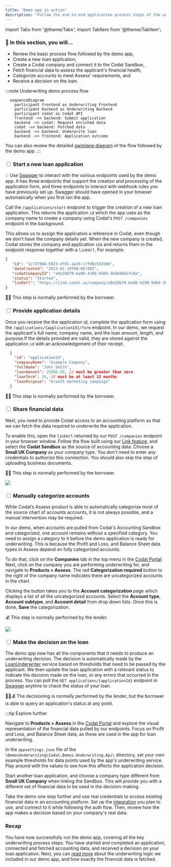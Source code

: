 ```yaml
---
title: "Demo app in action"
description: "Follow the end-to-end application process steps of the underwriting demo app to start an application, analyze it, and make a decision on the loan request"
---
```

import Tabs from '@theme/Tabs';
import TabItem from '@theme/TabItem';

### 🚀 In this section, you will...
* Review the basic process flow followed by the demo app,
* Create a new loan application,
* Create a Codat company and connect it to the Codat Sandbox,
* Fetch financial data to assess the applicant's financial health, 
* Categorize accounts to meet Assess' requirements, and
* Receive a decision on the loan. 

:::note Underwriting demo process flow
``` mermaid
  sequenceDiagram
    participant frontend as Underwriting Frontend 
    participant backend as Underwriting Backend 
    participant codat as Codat API
    frontend ->> backend: Submit application
    backend ->> codat: Request enriched data
    codat ->> backend: Fetched data
    backend ->> backend: Underwrite loan
    backend ->> frontend: Application outcome
```  
You can also review the detailed [swimlane diagram](https://github.com/codatio/build-guide-underwriting-be#implementing-the-solution) of the flow followed by the demo app.
:::  

### <input type="checkbox" unchecked /> Start a new loan application  

💡 Use [Swagger](http://localhost:5069/swagger/index.html) to interact with the various endpoints used by the demo app. It has three endpoints that support the creation and processing of the application form, and three endpoints to interact with webhook rules you have previously set up. Swagger should have opened in your browser automatically when you first ran the app. 

Call the `/applications/start` endpoint to trigger the creation of a new loan application. This returns the application `id` which the app uses as the company name to create a company using Codat's `POST /companies` endpoint in the background. 

This allows us to assign the application a reference in Codat, even though we don't have the company details yet. When the new company is created, Codat stores the company and application `id`s and returns them in the endpoint response together with a `linkUrl`. For example:  

```json
{
   "id": "1c727866-6923-4f81-aa7b-c7fd8c533586",
   "dateCreated": "2023-01-18T00:00:00Z",
   "codatCompanyId": "a9e28b79-6a98-4190-948d-3bd4d60e7c0a",
   "status": "Started", 
   "linkUrl": "https://link.codat.io/company/a9e28b79-6a98-4190-948d-3bd4d60e7c0a"
}
```
🙏🏽 This step is normally performed by the borrower.

### <input type="checkbox" unchecked /> Provide application details  

Once you receive the the application id, complete the application form using the `/applications/{applicationId}/form` endpoint. In our demo, we request the applicant's full name, company name, and the loan amount, length, and purpose.If the details provided are valid, they are stored against the application `id` with an acknowledgement of their receipt. 

```json title="Example application form"
  {
    "id": "applicationId", 
    "companyName": "Example Company",
    "fullName": "John Smith",
    "loanAmount": 25000.00, // must be greater than zero 
    "loanTerm": 36, // must be at least 12 months
    "loanPurpose": "Growth marketing campaign"
  }
```
🙏🏽 This step is normally performed by the borrower.

### <input type="checkbox" unchecked /> Share financial data  

Next, you need to provide Codat access to an accounting platform so that we can fetch the data required to underwrite the application. 

To enable this, open the `linkUrl` returned by our `POST /companies` endpoint in your browser window. Follow the flow built using our [Link feature](/auth-flow/overview), and select the **Codat Sandbox** as the source of accounting data. Choose a **Small UK Company** as your company type. You don't need to enter any credentials to authorize this connection. You should also skip the step of uploading business documents. 

🙏🏽 This step is normally performed by the borrower.

![](/img/use-cases/underwriting/sandbox-credentials-modal.png)

### <input type="checkbox" unchecked /> Manually categorize accounts 

While Codat’s Assess product is able to automatically categorize most of the source chart of accounts accounts, it is not always possible, and a manual intervention may be required. 

In our demo, when accounts are pulled from Codat's Accounting Sandbox and categorized, one account remains without a specified category. You need to assign a category to it before the demo application is ready for underwriting. This is because the Profit and Loss, and Balance Sheet data types in Assess depend on fully categorized accounts.

To do that, click on the **Companies** tab in the top menu in the [Codat Portal](https://app.codat.io/). Next, click on the company you are performing underwriting for, and navigate to **Products > Assess**. The red **Categorization required** button to the right of the company name indicates there are uncategorized accounts in the chart. 

Clicking the button takes you to the **Account categorization** page which displays a list of all the uncategorized accounts. Select the **Account type**, **Account subtype**, and **Account detail** from drop down lists. Once this is done, **Save** the categorization. 

💰 This step is normally performed by the lender.

![](/img/use-cases/underwriting/0000-acct-categorization-modal-06-03-2023.png)

### <input type="checkbox" unchecked /> Make the decision on the loan 

The demo app now has all the components that it needs to produce an underwriting decision. The decision is automatically made by the 
[LoanUnderwriter](https://dev.azure.com/codat/Codat%20Spikes/_git/DemosUnderwriting?path=/Codat.Demos.Underwriting.Api/Services/LoanUnderwriter.cs&version=GBmain) service based on thresholds that need to be passed by the applicant. We then update the loan application with a relevant status to indicate the decision made on the loan, or any errors that occurred in the process. You can poll the `GET applications/{applicationId}` endpoint in [Swagger](http://localhost:5069/swagger/index.html) anytime to check the status of your loan. 

🙏🏽💰 The decisioning is normally performed by the lender, but the borrower is able to query an application's status at any point. 

:::tip Explore further

<Tabs>
  <TabItem value="assess" label="Assess in the Portal">  

  Navigate to <b>Products > Assess</b> in the [Codat Portal](https://app.codat.io/) and explore the visual representation of the financial data pulled by our endpoints. Focus on Profit and Loss, and Balance Sheet data, as these are used in the app for loan underwriting. 

  </TabItem>
    <TabItem value="thresh" label="Thresholds">  

  In the `appsettings.json` file of the `\DemosUnderwriting\Codat.Demos.Underwriting.Api\` directory, set your own example thresholds for data points used by the app's underwriting service. Play around with the values to see how this affects the application decision.

  </TabItem>
  <TabItem value="comptype" label="Company types">  

  Start another loan application, and choose a company type different from <b>Small UK Company</b> when linking the Sandbox. This will provide you with a different set of financial data to be used in the decision-making. 

  </TabItem>
  <TabItem value="realco" label="Real company">  

  Take the demo one step further and use real credentials to access existing financial data in an accounting platform. Set up the [integration](/integrations/accounting/overview) you plan to use, and connect to it while following the auth flow. Then, review how the app makes a decision based on your company's real data. 

  </TabItem>
</Tabs>

### Recap

You have now successfully run the demo app, covering all the key underwriting process steps. You have started and completed an application, connected and fetched accounting data, and received a decision on your loan application. Next, you can [read more](/underwriting/uw-decision) about the underwriting logic we included in our demo app, and how exactly the financial data is fetched. 